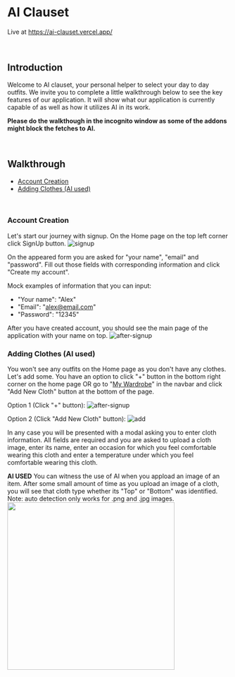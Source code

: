 # AI Clauset

Live at https://ai-clauset.vercel.app/

<br>

Introduction
--
Welcome to AI clauset, your personal helper to select your day to day outfits. We invite you to complete a little walkthrough below to see the key features of our application. It will show what our application is currently capable of as well as how it utilizes AI in its work.

**Please do the walkthough in the incognito window as some of the addons might block the fetches to AI.**

<br>

Walkthrough
--

- [Account Creation](#account-creation)
- [Adding Clothes (AI used)](#adding-clothes-AI-used)

<br>

### Account Creation
Let's start our journey with signup. On the Home page on the top left corner click SignUp button.
![signup](https://github.com/dps970/final-project-mdmytrenko-astalwar/assets/79389256/002d7c1d-8b66-4c80-bd3d-646140f9dbc9)

On the appeared form you are asked for "your name", "email" and "password". Fill out those fields with corresponding information and click "Create my account".

Mock examples of information that you can input:
- "Your name": "Alex"
- "Email": "alex@email.com"
- "Password": "12345"

After you have created account, you should see the main page of the application with your name on top.
![after-signup](https://github.com/dps970/final-project-mdmytrenko-astalwar/assets/79389256/5e9d8ea6-6d98-46cc-ad21-797c0d3730e4)


### Adding Clothes (AI used)
You won't see any outfits on the Home page as you don't have any clothes. Let's add some.
You have an option to click "+" button in the bottom right corner on the home page OR go to "[My Wardrobe](https://ai-clauset.vercel.app/wardrobe)" in the navbar and click "Add New Cloth" button at the bottom of the page.

Option 1 (Click "+" button):
![after-signup](https://github.com/dps970/final-project-mdmytrenko-astalwar/assets/79389256/4ac00ab6-5678-4b48-8640-67c6304d997a)

Option 2 (Click "Add New Cloth" button):
![add](https://github.com/dps970/final-project-mdmytrenko-astalwar/assets/79389256/e6e6ecdb-aaeb-4a90-82ac-b9197b6a877f)

In any case you will be presented with a modal asking you to enter cloth information.
All fields are required and you are asked to upload a cloth image, enter its name, enter an occasion for which you feel comfortable wearing this cloth and enter a temperature under which you feel comfortable wearing this cloth.

**AI USED** You can witness the use of AI when you appload an image of an item.
After some small amount of time as you upload an image of a cloth, you will see that cloth type whether its "Top" or "Bottom" was identified. Note: auto detection only works for .png and .jpg images.
<br>
<img src="https://github.com/dps970/final-project-mdmytrenko-astalwar/assets/79389256/9d710915-415b-471e-8959-10a04e174948" height="380">
